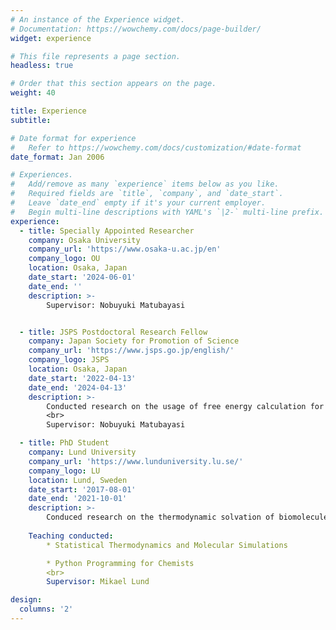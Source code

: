 ```yaml
---
# An instance of the Experience widget.
# Documentation: https://wowchemy.com/docs/page-builder/
widget: experience

# This file represents a page section.
headless: true

# Order that this section appears on the page.
weight: 40

title: Experience
subtitle:

# Date format for experience
#   Refer to https://wowchemy.com/docs/customization/#date-format
date_format: Jan 2006

# Experiences.
#   Add/remove as many `experience` items below as you like.
#   Required fields are `title`, `company`, and `date_start`.
#   Leave `date_end` empty if it's your current employer.
#   Begin multi-line descriptions with YAML's `|2-` multi-line prefix.
experience:
  - title: Specially Appointed Researcher
    company: Osaka University
    company_url: 'https://www.osaka-u.ac.jp/en'
    company_logo: OU
    location: Osaka, Japan
    date_start: '2024-06-01'
    date_end: ''
    description: >-
        Supervisor: Nobuyuki Matubayasi


  - title: JSPS Postdoctoral Research Fellow
    company: Japan Society for Promotion of Science
    company_url: 'https://www.jsps.go.jp/english/'
    company_logo: JSPS
    location: Osaka, Japan
    date_start: '2022-04-13'
    date_end: '2024-04-13'
    description: >-
        Conducted research on the usage of free energy calculation for rational modification of molecular matter. Conducted public speaking at high schools in Japan on topics such as research, life in academics, and usage of English. Research funded by the Japan Society for Promotion of Science (JSPS), with the host institution being Osaka University.
        <br>
        Supervisor: Nobuyuki Matubayasi

  - title: PhD Student
    company: Lund University
    company_url: 'https://www.lunduniversity.lu.se/'
    company_logo: LU
    location: Lund, Sweden
    date_start: '2017-08-01'
    date_end: '2021-10-01'
    description: >-
        Conduced research on the thermodynamic solvation of biomolecules in solution using insilico methods
        
    Teaching conducted:
        * Statistical Thermodynamics and Molecular Simulations

        * Python Programming for Chemists
        <br>  
        Supervisor: Mikael Lund

design:
  columns: '2'
---
```

